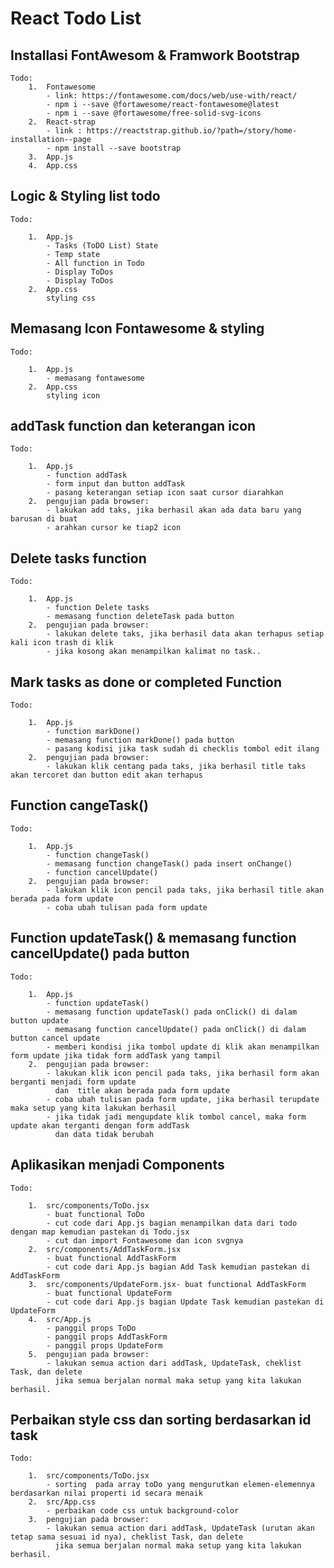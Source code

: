 # React Todo List

## Installasi FontAwesom & Framwork Bootstrap

    Todo:
        1.  Fontawesome
            - link: https://fontawesome.com/docs/web/use-with/react/
            - npm i --save @fortawesome/react-fontawesome@latest
            - npm i --save @fortawesome/free-solid-svg-icons
        2.  React-strap
            - link : https://reactstrap.github.io/?path=/story/home-installation--page
            - npm install --save bootstrap
        3.  App.js
        4.  App.css

## Logic & Styling list todo

    Todo:

        1.  App.js
            - Tasks (ToDO List) State
            - Temp state
            - All function in Todo
            - Display ToDos
            - Display ToDos
        2.  App.css
            styling css

## Memasang Icon Fontawesome & styling

    Todo:

        1.  App.js
            - memasang fontawesome
        2.  App.css
            styling icon

## addTask function dan keterangan icon

    Todo:

        1.  App.js
            - function addTask
            - form input dan button addTask
            - pasang keterangan setiap icon saat cursor diarahkan
        2.  pengujian pada browser:
            - lakukan add taks, jika berhasil akan ada data baru yang barusan di buat
            - arahkan cursor ke tiap2 icon

## Delete tasks function

    Todo:

        1.  App.js
            - function Delete tasks
            - memasang function deleteTask pada button
        2.  pengujian pada browser:
            - lakukan delete taks, jika berhasil data akan terhapus setiap kali icon trash di klik
            - jika kosong akan menampilkan kalimat no task..

## Mark tasks as done or completed Function

    Todo:

        1.  App.js
            - function markDone()
            - memasang function markDone() pada button
            - pasang kodisi jika task sudah di checklis tombol edit ilang
        2.  pengujian pada browser:
            - lakukan klik centang pada taks, jika berhasil title taks akan tercoret dan button edit akan terhapus

## Function cangeTask()

    Todo:

        1.  App.js
            - function changeTask()
            - memasang function changeTask() pada insert onChange()
            - function cancelUpdate()
        2.  pengujian pada browser:
            - lakukan klik icon pencil pada taks, jika berhasil title akan berada pada form update
            - coba ubah tulisan pada form update

## Function updateTask() & memasang function cancelUpdate() pada button

    Todo:

        1.  App.js
            - function updateTask()
            - memasang function updateTask() pada onClick() di dalam button update
            - memasang function cancelUpdate() pada onClick() di dalam button cancel update
            - memberi kondisi jika tombol update di klik akan menampilkan form update jika tidak form addTask yang tampil
        2.  pengujian pada browser:
            - lakukan klik icon pencil pada taks, jika berhasil form akan berganti menjadi form update
              dan  title akan berada pada form update
            - coba ubah tulisan pada form update, jika berhasil terupdate maka setup yang kita lakukan berhasil
            - jika tidak jadi mengupdate klik tombol cancel, maka form update akan terganti dengan form addTask
              dan data tidak berubah

## Aplikasikan menjadi Components

    Todo:

        1.  src/components/ToDo.jsx
            - buat functional ToDo
            - cut code dari App.js bagian menampilkan data dari todo dengan map kemudian pastekan di Todo.jsx
            - cut dan import Fontawesome dan icon svgnya
        2.  src/components/AddTaskForm.jsx
            - buat functional AddTaskForm
            - cut code dari App.js bagian Add Task kemudian pastekan di AddTaskForm
        3.  src/components/UpdateForm.jsx- buat functional AddTaskForm
            - buat functional UpdateForm
            - cut code dari App.js bagian Update Task kemudian pastekan di UpdateForm
        4.  src/App.js
            - panggil props ToDo
            - panggil props AddTaskForm
            - panggil props UpdateForm
        5.  pengujian pada browser:
            - lakukan semua action dari addTask, UpdateTask, cheklist Task, dan delete
              jika semua berjalan normal maka setup yang kita lakukan berhasil.

## Perbaikan style css dan sorting berdasarkan id task

    Todo:

        1.  src/components/ToDo.jsx
            - sorting  pada array toDo yang mengurutkan elemen-elemennya berdasarkan nilai properti id secara menaik
        2.  src/App.css
            - perbaikan code css untuk background-color
        3.  pengujian pada browser:
            - lakukan semua action dari addTask, UpdateTask (urutan akan tetap sama sesuai id nya), cheklist Task, dan delete
              jika semua berjalan normal maka setup yang kita lakukan berhasil.
